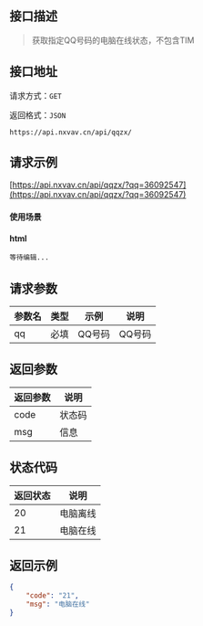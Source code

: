 ## 接口描述

> 获取指定QQ号码的电脑在线状态，不包含TIM

## 接口地址

请求方式：`GET`

返回格式：`JSON`

```API
https://api.nxvav.cn/api/qqzx/
```

## 请求示例

[https://api.nxvav.cn/api/qqzx/?qq=36092547](https://api.nxvav.cn/api/qqzx/?qq=36092547)

#### 使用场景

<!-- tabs:start -->

#### **html**

```html
等待编辑...
```

<!-- tabs:end -->

## 请求参数

| 参数名 | 类型 | 示例 | 说明 |
| ----- | ---- | ---- | ---- |
| qq | 必填 | QQ号码 | QQ号码 |

## 返回参数

| 返回参数 | 说明 |
| ------- | ---- |
| code | 状态码 |
| msg | 信息 |

## 状态代码

| 返回状态 | 说明 |
| ------- | ---- |
| 20 | 电脑离线 |
| 21 | 电脑在线 |

## 返回示例

```json
{
	"code": "21",
	"msg": "电脑在线"
}
```